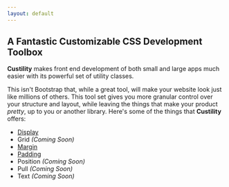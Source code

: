 ```yaml
---
layout: default
---
```


## A Fantastic Customizable CSS Development Toolbox

**Custility** makes front end development of both small and large apps much easier with its powerful set of utility classes.

This isn't Bootstrap that, while a great tool, will make your website look just like millions of others. This tool set gives you more granular control over your structure and layout, while leaving the things that make your product _pretty_, up to you or another library. Here's some of the things that **Custility** offers:

- [Display](display.html)
- Grid _(Coming Soon)_
- [Margin](margin.html)
- [Padding](padding.html)
- Position _(Coming Soon)_
- Pull _(Coming Soon)_
- Text _(Coming Soon)_
